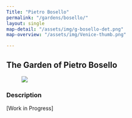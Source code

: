 ```yaml
---
Title: "Pietro Bosello"
permalink: "/gardens/bosello/"
layout: single
map-detail: "/assets/img/g-bosello-det.png"
map-overview: "/assets/img/Venice-thumb.png"

---
```


## The Garden of Pietro Bosello

<figure><img src="{{ page.map-detail | relative_url }}" class="img-ctr" align="center"/></figure>

### Description

\[Work in Progress\]
